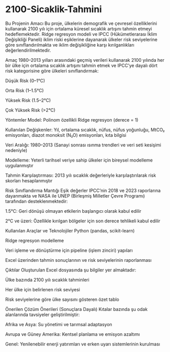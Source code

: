 # 2100-Sicaklik-Tahmini
Bu Projenin Amacı
Bu proje, ülkelerin demografik ve çevresel özelliklerini kullanarak 2100 yılı için ortalama küresel sıcaklık artışını tahmin etmeyi hedeflemektedir. Ridge regresyon modeli ve IPCC (Hükümetlerarası İklim Değişikliği Paneli) iklim riski eşiklerine dayanarak ülkeler risk seviyelerine göre sınıflandırılmakta ve iklim değişikliğine karşı kırılganlıkları değerlendirilmektedir.

Amaç
1980–2013 yılları arasındaki geçmiş verileri kullanarak 2100 yılında her bir ülke için ortalama sıcaklık artışını tahmin etmek ve IPCC’ye dayalı dört risk kategorisine göre ülkeleri sınıflandırmak:

Düşük Risk (0–1°C)

Orta Risk (1–1.5°C)

Yüksek Risk (1.5–2°C)

Çok Yüksek Risk (>2°C)

Yöntemler
Model: Polinom özellikli Ridge regresyon (derece = 1)

Kullanılan Değişkenler: Yıl, ortalama sıcaklık, nüfus, nüfus yoğunluğu, MtCO₂ emisyonları, diazot monoksit (N₂O) emisyonları, kıta bilgisi

Veri Aralığı: 1980–2013 (Sanayi sonrası ısınma trendleri ve veri seti kesişimi nedeniyle)

Modelleme: Yeterli tarihsel veriye sahip ülkeler için bireysel modelleme uygulanmıştır

Tahmin Karşılaştırması: 2013 yılı sıcaklık değerleriyle karşılaştırılarak risk skorları hesaplanmıştır

Risk Sınıflandırma Mantığı
Eşik değerler IPCC’nin 2018 ve 2023 raporlarına dayanmakta ve NASA ile UNEP (Birleşmiş Milletler Çevre Programı) tarafından desteklenmektedir:

1.5°C: Geri dönüşü olmayan etkilerin başlangıcı olarak kabul edilir

2°C ve üzeri: Özellikle kırılgan bölgeler için son derece tehlikeli kabul edilir

Kullanılan Araçlar ve Teknolojiler
Python (pandas, scikit-learn)

Ridge regresyon modelleme

Veri işleme ve dönüştürme için pipeline (işlem zinciri) yapıları

Excel üzerinden tahmin sonuçlarının ve risk seviyelerinin raporlanması

Çıktılar
Oluşturulan Excel dosyasında şu bilgiler yer almaktadır:

Ülke bazında 2100 yılı sıcaklık tahminleri

Her ülke için belirlenen risk seviyesi

Risk seviyelerine göre ülke sayısını gösteren özet tablo

Önerilen Çözüm Önerileri (Sonuçlara Dayalı)
Kıtalar bazında şu odak alanlarında tavsiyeler geliştirilmiştir:

Afrika ve Asya: Su yönetimi ve tarımsal adaptasyon

Avrupa ve Güney Amerika: Kentsel planlama ve emisyon azaltımı

Genel: Yenilenebilir enerji yatırımları ve erken uyarı sistemlerinin kurulması

